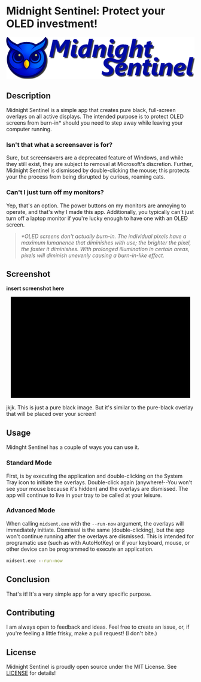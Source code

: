 # Midnight Sentinel: Protect your OLED investment!

<div align="center">
  <img src="assets/logo/gh_logo.png" alt="Midnight Sentinel Logo">
</div>

## Description

Midnight Sentinel is a simple app that creates pure black, full-screen overlays on all active displays. The intended purpose is to protect OLED screens from burn-in* should you need to step away while leaving your computer running.

### Isn't that what a screensaver is for?

Sure, but screensavers are a deprecated feature of Windows, and while they still exist, they are subject to removal at Microsoft's discretion. Further, Midnight Sentinel is dismissed by double-clicking the mouse; this protects your the process from being disrupted by curious, roaming cats.

### Can't I just turn off my monitors?

Yep, that's an option. The power buttons on my monitors are annoying to operate, and that's why I made this app. Additionally, you typically can't just turn off a laptop monitor if you're lucky enough to have one with an OLED screen.

> *\*OLED screens don't actually burn-in. The individual pixels have a maximum lumanence that diminishes with use; the brighter the pixel, the faster it diminishes. With prolonged illumination in certain areas, pixels will diminish unevenly causing a burn-in-like effect.*

## Screenshot

**insert screenshot here**

<div align="center">
  <img src="assets/screenshot.png" alt="Simulated black screen">
</div>

jkjk. This is just a pure black image. But it's similar to the pure-black overlay that will be placed over your screen!

## Usage

Midnght Sentinel has a couple of ways you can use it. 

### Standard Mode

First, is by executing the application and double-clicking on the System Tray icon to initiate the overlays. Double-click again (anywhere!--You won't see your mouse because it's hidden) and the overlays are dismissed. The app will continue to live in your tray to be called at your leisure.

### Advanced Mode

When calling `midsent.exe` with the `--run-now` argument, the overlays will immediately initiate. Dismissal is the same (double-clicking), but the app won't continue running after the overlays are dismissed. This is intended for programatic use (such as with AutoHotKey) or if your keyboard, mouse, or other device can be programmed to execute an application.

```cmd
midsent.exe --run-now
```

## Conclusion

That's it! It's a very simple app for a very specific purpose.

## Contributing

I am always open to feedback and ideas. Feel free to create an issue, or, if you're feeling a little frisky, make a pull request! (I don't bite.)

## License

Midnight Sentinel is proudly open source under the MIT License. See [LICENSE](License) for details!
